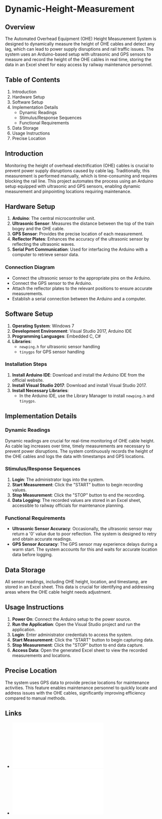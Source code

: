 # Dynamic-Height-Measurement

## Overview

The Automated Overhead Equipment (OHE) Height Measurement System is designed to dynamically measure the height of OHE cables and detect any lag, which can lead to power supply disruptions and rail traffic issues. The system uses an Arduino-based setup with ultrasonic and GPS sensors to measure and record the height of the OHE cables in real time, storing the data in an Excel sheet for easy access by railway maintenance personnel.

## Table of Contents

1. Introduction
2. Hardware Setup
3. Software Setup
4. Implementation Details
   - Dynamic Readings
   - Stimulus/Response Sequences
   - Functional Requirements
5. Data Storage
6. Usage Instructions
7. Precise Location

## Introduction

Monitoring the height of overhead electrification (OHE) cables is crucial to prevent power supply disruptions caused by cable lag. Traditionally, this measurement is performed manually, which is time-consuming and requires blocking the rail line. This project automates the process using an Arduino setup equipped with ultrasonic and GPS sensors, enabling dynamic measurement and pinpointing locations requiring maintenance.

## Hardware Setup

1. **Arduino**: The central microcontroller unit.
2. **Ultrasonic Sensor**: Measures the distance between the top of the train bogey and the OHE cable.
3. **GPS Sensor**: Provides the precise location of each measurement.
4. **Reflector Plates**: Enhances the accuracy of the ultrasonic sensor by reflecting the ultrasonic waves.
5. **Serial Port Communication**: Used for interfacing the Arduino with a computer to retrieve sensor data.

### Connection Diagram

- Connect the ultrasonic sensor to the appropriate pins on the Arduino.
- Connect the GPS sensor to the Arduino.
- Attach the reflector plates to the relevant positions to ensure accurate measurements.
- Establish a serial connection between the Arduino and a computer.

## Software Setup

1. **Operating System**: Windows 7
2. **Development Environment**: Visual Studio 2017, Arduino IDE
3. **Programming Languages**: Embedded C, C#
4. **Libraries**:
   - `newping.h` for ultrasonic sensor handling
   - `tinygps` for GPS sensor handling

### Installation Steps

1. **Install Arduino IDE**: Download and install the Arduino IDE from the official website.
2. **Install Visual Studio 2017**: Download and install Visual Studio 2017.
3. **Install Necessary Libraries**:
   - In the Arduino IDE, use the Library Manager to install `newping.h` and `tinygps`.

## Implementation Details

### Dynamic Readings

Dynamic readings are crucial for real-time monitoring of OHE cable height. As cable lag increases over time, timely measurements are necessary to prevent power disruptions. The system continuously records the height of the OHE cables and logs the data with timestamps and GPS locations.

### Stimulus/Response Sequences

1. **Login**: The administrator logs into the system.
2. **Start Measurement**: Click the "START" button to begin recording values.
3. **Stop Measurement**: Click the "STOP" button to end the recording.
4. **Data Logging**: The recorded values are stored in an Excel sheet, accessible to railway officials for maintenance planning.

### Functional Requirements

- **Ultrasonic Sensor Accuracy**: Occasionally, the ultrasonic sensor may return a '0' value due to poor reflection. The system is designed to retry and obtain accurate readings.
- **GPS Sensor Accuracy**: The GPS sensor may experience delays during a warm start. The system accounts for this and waits for accurate location data before logging.

## Data Storage

All sensor readings, including OHE height, location, and timestamp, are stored in an Excel sheet. This data is crucial for identifying and addressing areas where the OHE cable height needs adjustment.

## Usage Instructions

1. **Power On**: Connect the Arduino setup to the power source.
2. **Run the Application**: Open the Visual Studio project and run the application.
3. **Login**: Enter administrator credentials to access the system.
4. **Start Measurement**: Click the "START" button to begin capturing data.
5. **Stop Measurement**: Click the "STOP" button to end data capture.
6. **Access Data**: Open the generated Excel sheet to view the recorded measurements and locations.

## Precise Location

The system uses GPS data to provide precise locations for maintenance activities. This feature enables maintenance personnel to quickly locate and address issues with the OHE cables, significantly improving efficiency compared to manual methods.

## Links

- ![Presentation Preview](Presentation.pdf)
- ![Report Preview](Report.pdf)


